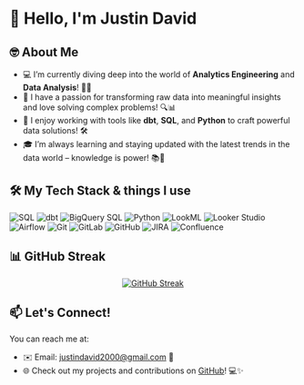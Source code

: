 # 👋 Hello, I'm **Justin David**

## 🤓 About Me

- 💻 I’m currently diving deep into the world of **Analytics Engineering** and **Data Analysis**! 🚀✨
- 🧠 I have a passion for transforming raw data into meaningful insights and love solving complex problems! 🔍📊
- 🌟 I enjoy working with tools like **dbt**, **SQL**, and **Python** to craft powerful data solutions! 🛠️
- 🎓 I’m always learning and staying updated with the latest trends in the data world – knowledge is power! 📚💪

## 🛠️ My Tech Stack & things I use

![SQL](https://img.shields.io/badge/SQL-4479A1?logo=postgresql&logoColor=white&style=flat-square)
![dbt](https://img.shields.io/badge/dbt-blue?logo=dbt&style=flat-square) 
![BigQuery SQL](https://img.shields.io/badge/BigQuery-4285F4?logo=googlebigquery&style=flat-square)
![Python](https://img.shields.io/badge/Python-3776AB?logo=python&logoColor=white&style=flat-square)
![LookML](https://img.shields.io/badge/Looker-5EABF6?logo=looker&style=flat-square)
![Looker Studio](https://img.shields.io/badge/Looker_Studio-5EABF6?logo=looker&style=flat-square)
![Airflow](https://img.shields.io/badge/Airflow-0176A8?logo=apacheairflow&logoColor=white&style=flat-square)
![Git](https://img.shields.io/badge/Git-F05032?logo=git&logoColor=white&style=flat-square)
![GitLab](https://img.shields.io/badge/GitLab-FCA121?logo=gitlab&logoColor=white&style=flat-square)
![GitHub](https://img.shields.io/badge/GitHub-181717?logo=github&style=flat-square)
![JIRA](https://img.shields.io/badge/JIRA-0052CC?logo=atlassian&logoColor=white&style=flat-square)
![Confluence](https://img.shields.io/badge/Confluence-0052CC?logo=atlassian&logoColor=white&style=flat-square)

## 📊 GitHub Streak

<div align="center">
  <a href="https://github-readme-streak-stats.herokuapp.com/?user=justinjsd&theme=dark&hide_border=true">
    <img src="https://github-readme-streak-stats.herokuapp.com/?user=justinjsd&theme=dark&hide_border=false" alt="GitHub Streak" />
  </a>
</div>

## 📫 Let's Connect!

You can reach me at:
- ✉️ Email: [justindavid2000@gmail.com](mailto:justindavid2000@gmail.com) 📧
- 🌐 Check out my projects and contributions on [GitHub](https://github.com/justinjsd)! 💻✨

<!---
justinjsd/justinjsd is a ✨ special ✨ repository because its `README.md` (this file) appears on your GitHub profile.
You can click the Preview link to take a look at your changes.
--->

